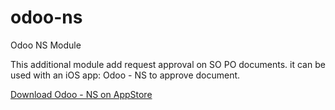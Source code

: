 # odoo-ns
Odoo NS Module

This additional module add request approval on SO PO documents.
it can be used with an iOS app: Odoo - NS to approve document.

<a href="https://apps.apple.com/us/app/odoo-ns/id1534984838">Download Odoo - NS on AppStore</a>

